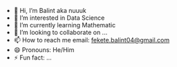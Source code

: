 - 👋 Hi, I’m Balint aka nuuuk
- 👀 I’m interested in Data Science
- 🌱 I’m currently learning Mathematic
- 💞️ I’m looking to collaborate on ...
- 📫 How to reach me email: fekete.balint04@gmail.com 
- 😄 Pronouns: He/Him
- ⚡ Fun fact: ...

<!---
nuuuk04/nuuuk04 is a ✨ special ✨ repository because its `README.md` (this file) appears on your GitHub profile.
You can click the Preview link to take a look at your changes.
--->
